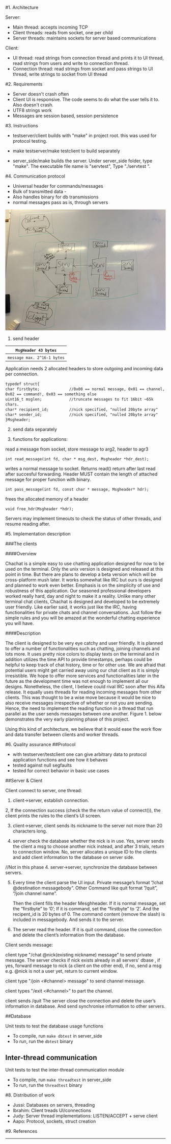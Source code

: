 #1. Architecture

Server:
- Main thread: accepts incoming TCP
- Client threads: reads from socket, one per child
- Server threads: maintains sockets for server based communications

Client:
- UI thread: read strings from connection thread and prints it to UI thread, read strings from users and write to connection thread. 
- Connection thread: read strings from socket and pass strings to UI thread, write strings to socket from UI thread

#2. Requirements

- Server doesn't crash often
- Client UI is responsive. The code seems to do what the user tells it to. Also doesn't crash.
- UTF8 strings work
- Messages are session based, session persistence

#3. Instructions

- testserver/client builds with "make" in project root. this was used for protocol testing.
- make testserver/make testclient to build separately

- server_side/make builds the server. Under server_side folder, type "make". The executable file name is "servtest", Type "./servtest <port>".


#4. Communication protocol

- Universal header for commands/messages 
- Bulk of transmitted data - 
- Also handles binary for db transmissions
- normal messages pass as is, through servers


![](https://github.com/Networking-programming-chat/chachat/blob/master/modelpic.jpg)

1. send header

| `MsgHeader 43 bytes`        | 
| ------------- |
| `message max. 2^16-1 bytes` | 


Application needs 2 allocated headers to store outgoing and incoming data per connection.

```
typedef struct{
char firstbyte;				//0x00 == normal message, 0x01 == channel, 0x02 == command!, 0x03 == something else
uint16_t msglen;			//truncate messages to fit 16bit ~65k chars.
char* recipient_id;			//nick specified, "nulled 20byte array"
char* sender_id;			//nick specified, "nulled 20byte array"
}Msgheader;
```

2. send data separately

3. functions for applications:

read a message from socket, store message to arg2, header to agr3
```
int read_message(int fd, char * msg_dest, Msgheader *hdr_dest);
```
writes a normal message to socket. Returns read() return after last read after succesful forwarding. Header MUST contain the length of attached message for proper function with binary.
```
int pass_message(int fd, const char * message, Msgheader* hdr);
```

frees the allocated memory of a header
```
void free_hdr(Msgheader *hdr);
```

Servers may implement timeouts to check the status of other threads, and resume reading after.

#5. Implementation description

###The clients

####Overview

Chachat is a simple easy to use chatting application designed for now to be used on the terminal. Only the unix version is designed and released at this point in time. But there are plans to develop a beta version which will be cross-platform mush later. It works somewhat like IRC but ours is designed and planned to work even better. 
Emphasis is on the simplicity of use and robustness of this application. Our seasoned professional developers worked really hard, day and night to make it a reality. Unlike many other terminal chat clients, Chachat is designed and developed to be extremely user friendly. Like earlier said, it works just like the IRC, having functionalities for private chats and channel conversations. Just follow the simple rules and you will be amazed at the wonderful chatting experience you will have.

####Description

The client is designed to be very eye catchy and user friendly. It is planned to offer a number of functionalities such as chatting, joining channels and lots more. It uses pretty nice colors to display texts on the terminal and in addition utilizes the time API to provide timestamps, perhaps could be helpful to keep track of chat history, time or for other use. We are afraid that potential users might get carried away using our chat client as it is simply irresistible. We hope to offer more services and functionalities later in the future as the development time was not enough to implement all our designs. Nonetheless, the client, I believe could rival IRC soon after this Alfa release.
It equally uses threads for reading incoming messages from other clients. This was thought to be a wise move because it would be nice to also receive messages irrespective of whether or not you are sending. Hence, the need to implement the reading function in a thread that run parallel as the user sends messages between one another. Figure 1. below demonstrates the very early planning phase of this project.

Using this kind of architecture, we believe that it would ease the work flow and data transfer between clients and worker threads.

#6. Quality assurance
##Protocol
- with testserver/testclient one can give arbitrary data to protocol application functions and see how it behaves
- tested against null segfaults
- tested for correct behavior in basic use cases

##Server & Client

Client connect to server, one thread:
 
1. client->server, establish connection.

2, If the connection success (check the the return value of connect()), the client prints the rules to the client’s UI screen. 

3. client->server, client sends its nickname to the server not more than 20 characters long.

4. server check the database whether the nick is in use. Yes, server sends the client a msg to choose another nick instead,
and after 3 trials, return to connection window. No, server allocates a unique ID to the clients and add client information to the database on server side.

//Not in this phase 4. server->server, synchronize the database between servers.

5. Every time the client parse the UI input. Private message’s format ”/chat @destination messagebody“. Other Command like quit format ”/quit”, “/join channel name”.

   Then the client fills the header Mesghheader. If it is normal message, set the “firstbyte” to ‘0’; If it is command, set the “firstbyte” to ‘2’. And the recipent_id is 20 bytes of 0. The command content (remove the slash) is included in messagebody. And sends it to the server.


6. The server read the header. If it is quit command, close the connection and delete the client’s information from the database.

 
Client sends message:

client type "/chat @nick(existing nickname) message" to send private message.
The server checks if nick exists already in all servers' dbase , if yes, forward message to nick (a client on the other end),
if no, send a msg e.g. @nick is not a user yet, return to current window.

client type "/join <#channel> message" to send channel message. 

client types "/exit <#channel>" to part the channel.

client sends /quit
The server close the connection and delete the user’s information in database. And send synchronise information to other servers.

##Database

Unit tests to test the database usage functions

- To compile, run `make dbtest` in server_side
- To run, run the `dbtest` binary

## Inter-thread communication

Unit tests to test the inter-thread communication module

- To compile, run `make threadtest` in server_side
- To run, run the `threadtest` binary

#8. Distribution of work
- Jussi: Databases on servers, threading
- Ibrahim: Client treads UI/connections
- Judy: Server thread implementations: LISTEN/ACCEPT + serve client
- Aapo: Protocol, sockets, struct creation



#9. References






---------




